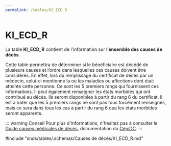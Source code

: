 ```yaml
---
permalink: /tables/KI_ECD_R
---
```

# KI\_ECD\_R
<!-- SPDX-License-Identifier: MPL-2.0 -->

La table **KI_ECD_R** contient de l'information sur l’**ensemble des causes de décès**.

Cette table permettra de déterminer si le bénéficiaire est décédé de plusieurs causes et l’ordre dans lesquelles ces causes doivent être considérés. En effet, lors du remplissage du certificat de décès par un médecin, celui-ci mentionne la ou les maladies ou affections dont était atteinte cette personne. Ce sont les 5 premiers rangs qui fournissent ces informations. Il peut également renseigner les états morbides qui ont contribué au décès. Ils seront disponibles à partir du rang 6 du certificat. Il est à noter que les 5 premiers rangs ne sont pas tous forcément renseignés, mais ce sera dans tous les cas à partir du rang 6 que les états morbides seront apparents.

::: warning Conseil
Pour plus d'informations, n'hésitez pas à consulter le [Guide causes médicales de décès](../../../formation_snds/documents_cnam/guide_cepidc/README.md), documentation du [CépiDC](../../glossaire/CepiDC.md).
:::


<!-- ATTENTION : Ne pas supprimer ou modifier la ligne ci-dessous -->
#include "snds/tables/.schemas/Causes de décès/KI_ECD_R.md"
<!-- ATTENTION : Ne pas supprimer ou modifier la ligne ci-dessus -->
